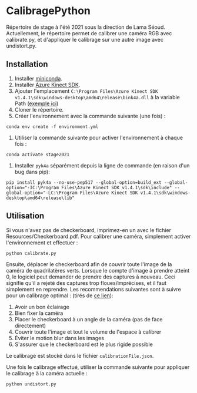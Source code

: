 # CalibragePython

Répertoire de stage à l'été 2021 sous la direction de Lama Séoud.
Actuellement, le répertoire permet de calibrer une caméra RGB avec calibrate.py, et d'appliquer le calibrage sur une autre image avec undistort.py.

## Installation

1. Installer [miniconda](https://docs.conda.io/en/latest/miniconda.html).
1. Installer [Azure Kinect SDK](https://github.com/microsoft/Azure-Kinect-Sensor-SDK/blob/develop/docs/usage.md).
1. Ajouter l'emplacement `C:\Program Files\Azure Kinect SDK v1.4.1\sdk\windows-desktop\amd64\release\bink4a.dll` à la variable Path ([exemple ici](https://www.architectryan.com/2018/03/17/add-to-the-path-on-windows-10/))
1. Cloner le répertoire.
1. Créer l'environnement avec la commande suivante (une fois) : 
```
conda env create -f environment.yml
```
1. Utiliser la commande suivante pour activer l'environnement à chaque fois :
```
conda activate stage2021 
```
1. Installer `pyk4a` séparément depuis la ligne de commande (en raison d'un bug dans pip):
```
pip install pyk4a --no-use-pep517 --global-option=build_ext --global-option="-IC:\Program Files\Azure Kinect SDK v1.4.1\sdk\include" --global-option="-LC:\Program Files\Azure Kinect SDK v1.4.1\sdk\windows-desktop\amd64\release\lib"
```


## Utilisation

Si vous n'avez pas de checkerboard, imprimez-en un avec le fichier Resources/Checkerboard.pdf.
Pour calibrer une caméra, simplement activer l'environnement et effectuer :
```
python calibrate.py
```
Ensuite, déplacer le checkerboard afin de couvrir toute l'image de la caméra de quadrilatères verts.
Lorsque le compte d'image à prendre atteint 0, le logiciel peut demander de prendre des captures à nouveau.
Ceci signifie qu'il a rejeté des captures trop floues/imprécises, et il faut simplement en reprendre.
Les recommendations suivantes sont à suivre pour un calibrage optimal : (tirés de [ce lien](https://stackoverflow.com/questions/12794876/how-to-verify-the-correctness-of-calibration-of-a-webcam/12821056#12821056)):
1. Avoir un bon éclairage
2. Bien fixer la caméra
3. Placer le checkerboard à un angle de la caméra (pas de face directement)
4. Couvrir toute l'image et tout le volume de l'espace à calibrer
5. Éviter le motion blur dans les images
6. S'assurer que le checkerboard est le plus rigide possible

Le calibrage est stocké dans le fichier `calibrationFile.json`.

Une fois le calibrage effectué, utiliser la commande suivante pour appliquer le calibrage à la caméra actuelle :
```
python undistort.py
```
